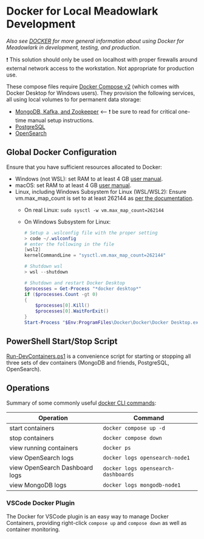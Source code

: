 # Docker for Local Meadowlark Development

_Also see [DOCKER](DOCKER.md) for more general information about using Docker
for Meadowlark in development, testing, and production_.

:exclamation: This solution should only be used on localhost with proper
firewalls around external network access to the workstation. Not appropriate for
production use.

These compose files require [Docker Compose
v2](https://github.com/docker/compose) (which comes with Docker Desktop for
Windows users). They provision the following services, all using local volumes
to for permanent data storage:

* [MongoDB, Kafka, and
  Zookeeper](../backends/meadowlark-mongodb-backend/docker/readme.md) <--
  :exclamation: be sure to read for critical one-time manual setup instructions.
* [PostgreSQL](../backends/meadowlark-postgresql-backend/docker/readme.md)
* [OpenSearch](../backends/meadowlark-opensearch-backend/docker/readme.md)

## Global Docker Configuration

Ensure that you have sufficient resources allocated to Docker:

* Windows (not WSL): set RAM to at least 4 GB [user
  manual](https://docs.docker.com/desktop/windows/).
* macOS: set RAM to at least 4 GB [user
  manual](https://docs.docker.com/desktop/mac/).
* Linux, including Windows Subsystem for Linux (WSL/WSL2): Ensure
  vm.max_map_count is set to at least 262144 as [per the
  documentation](https://opensearch.org/docs/opensearch/install/important-settings/).
  * On real Linux: ```sudo sysctl -w vm.max_map_count=262144```
  * On Windows Subsystem for Linux:

    ```powershell
    # Setup a .wslconfig file with the proper setting
    > code ~/.wslconfig
    # enter the following in the file
    [wsl2]
    kernelCommandLine = "sysctl.vm.max_map_count=262144"

    # Shutdown wsl
    > wsl --shutdown

    # Shutdown and restart Docker Desktop
    $processes = Get-Process "*docker desktop*"
    if ($processes.Count -gt 0)
    {
        $processes[0].Kill()
        $processes[0].WaitForExit()
    }
    Start-Process "$Env:ProgramFiles\Docker\Docker\Docker Desktop.exe"
    ```

## PowerShell Start/Stop Script

[Run-DevContainers.ps1](../eng/Run-DevContainers.ps1) is a convenience script
for starting or stopping all three sets of dev containers (MongoDB and friends,
PostgreSQL, OpenSearch).

## Operations

Summary of some commonly useful [docker CLI
commands](https://docs.docker.com/engine/reference/commandline/cli/):

| Operation                      | Command                             |
| ------------------------------ | ----------------------------------- |
| start containers               | `docker compose up -d`              |
| stop containers                | `docker compose down`               |
| view running containers        | `docker ps`                         |
| view OpenSearch logs           | `docker logs opensearch-node1`      |
| view OpenSearch Dashboard logs | `docker logs opensearch-dashboards` |
| view MongoDB logs              | `docker logs mongodb-node1`         |

### VSCode Docker Plugin

The Docker for VSCode plugin is an easy way to manage Docker Containers,
providing right-click `compose up` and `compose down` as well as container
monitoring.
